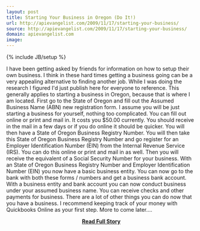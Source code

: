 ```yaml
---
layout: post
title: Starting Your Business in Oregon (Do It!)
url: http://apievangelist.com/2009/11/17/starting-your-business/
source: http://apievangelist.com/2009/11/17/starting-your-business/
domain: apievangelist.com
image: 
---
```

{% include JB/setup %}<p>I have been getting asked by friends for information on how to setup their own business. I think in these hard times getting a business going can be a very appealing alternative to finding another job.
While I was doing the research I figured I'd just publish here for everyone to reference.
This generally applies to starting a business in Oregon, because that is where I am located.
First go to the State of Oregon and fill out the Assumed Business Name (ABN) new registration form.
I assume you will be just starting a business for yourself, nothing too complicated.
You can fill out online or print and mail in. It costs you $50.00 currently.
You should receive in the mail in a few days or if you do online it should be quicker. You will then have a State of Oregon Business Registry Number.
You will then take this State of Oregon Business Registry Number and go register for an Employer Identification Number (EIN) from the Internal Revenue Service (IRS).
You can do this online or print and mail in as well. Then you will receive the equivalent of a Social Security Number for your business.
With an State of Oregon Business Registry Number and Employer Identification Number (EIN) you now have a basic business entity.
You can now go to the bank with both these forms / numbers and get a business bank account.
With a business entity and bank account you can now conduct business under your assumed business name. You can receive checks and other payments for business.
There are a lot of other things you can do now that you have a business. I recommend keeping track of your money with Quickbooks Online as your first step.
More to come later....</p>
<center><p><a href="http://apievangelist.com/2009/11/17/starting-your-business/" style='padding:25px; font-sze:18px; font-weight: bold;'>Read Full Story</a></p></center>
